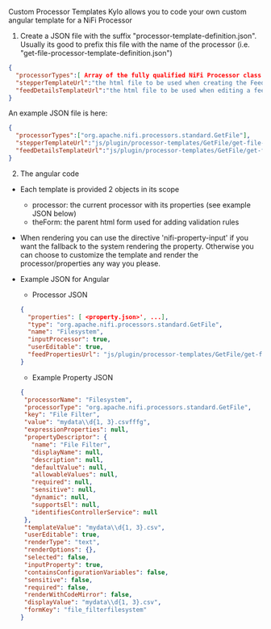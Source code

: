 Custom Processor Templates
Kylo allows you to code your own custom angular template for a NiFi Processor

1. Create a JSON file with the suffix "processor-template-definition.json".  Usually its good to prefix this file with the name of the processor (i.e. "get-file-processor-template-definition.json")

```json
{
  "processorTypes":[ Array of the fully qualified NiFi Processor class name(s)],
  "stepperTemplateUrl":"the html file to be used when creating the Feed.  Return null to have the system use its default rendering",
  "feedDetailsTemplateUrl":"the html file to be used when editing a feed.  Return null to have the system use its default rendering"
}
```


An example JSON file is here:

```json
{
  "processorTypes":["org.apache.nifi.processors.standard.GetFile"],
  "stepperTemplateUrl":"js/plugin/processor-templates/GetFile/get-file-processor.html",
  "feedDetailsTemplateUrl":"js/plugin/processor-templates/GetFile/get-file-processor.html"
}
```


2. The angular code
 - Each template is provided 2 objects in its scope
   - processor:   the current processor with its properties (see example JSON below)
   - theForm:   the parent html form used for adding validation rules

 - When rendering you can use the directive 'nifi-property-input' if you want the fallback to the system rendering the property. 
   Otherwise you can choose to customize the template and render the processor/properties any way you please.
   
 - Example JSON for Angular 
   - Processor JSON
    ```json
    {
      "properties": [ <property.json>', ...],
      "type": "org.apache.nifi.processors.standard.GetFile",
      "name": "Filesystem",
      "inputProcessor": true,
      "userEditable": true,
      "feedPropertiesUrl": "js/plugin/processor-templates/GetFile/get-file-processor.html"
    }
    
    ```    
    
     - Example Property JSON
     ```json
    {
      "processorName": "Filesystem",
      "processorType": "org.apache.nifi.processors.standard.GetFile",
      "key": "File Filter",
      "value": "mydata\\d{1, 3}.csvfffg",
      "expressionProperties": null,
      "propertyDescriptor": {
        "name": "File Filter",
        "displayName": null,
        "description": null,
        "defaultValue": null,
        "allowableValues": null,
        "required": null,
        "sensitive": null,
        "dynamic": null,
        "supportsEl": null,
        "identifiesControllerService": null
      },
      "templateValue": "mydata\\d{1, 3}.csv",
      "userEditable": true,
      "renderType": "text",
      "renderOptions": {},
      "selected": false,
      "inputProperty": true,
      "containsConfigurationVariables": false,
      "sensitive": false,
      "required": false,
      "renderWithCodeMirror": false,
      "displayValue": "mydata\\d{1, 3}.csv",
      "formKey": "file_filterfilesystem"
    }
     ```
